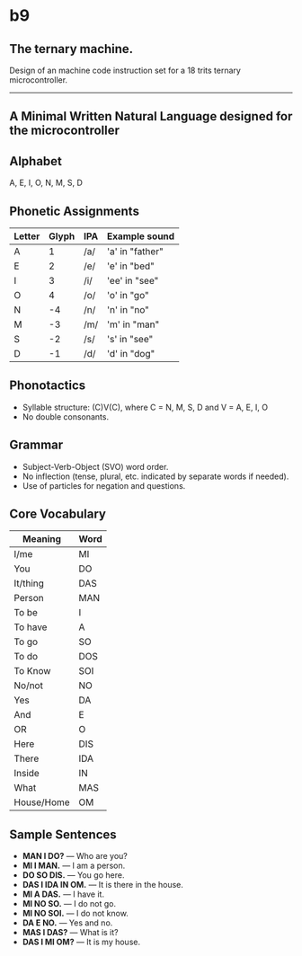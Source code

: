 # b9

## The ternary machine.

Design of an machine code instruction set for 
a 18 trits ternary microcontroller.

***

## A  Minimal Written Natural Language designed for the microcontroller

## Alphabet
A, E, I, O, N, M, S, D

## Phonetic Assignments
| Letter   | Glyph | IPA    | Example sound    |
|----------|-------|--------|------------------|
| A        |  1    | /a/    | 'a' in "father"  |
| E        |  2    | /e/    | 'e' in "bed"     |
| I        |  3    | /i/    | 'ee' in "see"    |
| O        |  4    | /o/    | 'o' in "go"      |
| N        | -4    | /n/    | 'n' in "no"      |
| M        | -3    | /m/    | 'm' in "man"     |
| S        | -2    | /s/    | 's' in "see"     |
| D        | -1    | /d/    | 'd' in "dog"     |

## Phonotactics
- Syllable structure: (C)V(C), where C = N, M, S, D and V = A, E, I, O
- No double consonants.

## Grammar
- Subject-Verb-Object (SVO) word order.
- No inflection (tense, plural, etc. indicated by separate words if needed).
- Use of particles for negation and questions.

## Core Vocabulary
| Meaning     | Word   |
|-------------|--------|
| I/me        | MI     |
| You         | DO     |
| It/thing    | DAS    |
| Person      | MAN    |
| To be       | I      |
| To have     | A      |
| To go       | SO     |
| To do       | DOS    |
| To Know     | SOI    |
| No/not      | NO     |
| Yes         | DA     |
| And         | E      |
| OR          | O      |
| Here        | DIS    |
| There       | IDA    |
| Inside      | IN     |
| What        | MAS    |
| House/Home  | OM     |


## Sample Sentences
- **MAN I DO?** — Who are you?
- **MI I MAN.** — I am a person.
- **DO SO DIS.** — You go here.
- **DAS I IDA IN OM.** — It is there in the house.
- **MI A DAS.** — I have it.
- **MI NO SO.** — I do not go.
- **MI NO SOI.** — I do not know.
- **DA E NO.** — Yes and no.
- **MAS I DAS?** — What is it?
- **DAS I MI OM?** — It is my house.


